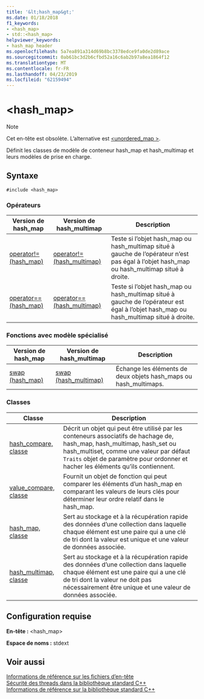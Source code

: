 ```yaml
---
title: '&lt;hash_map&gt;'
ms.date: 01/18/2018
f1_keywords:
- <hash_map>
- std::<hash_map>
helpviewer_keywords:
- hash_map header
ms.openlocfilehash: 5a7ea891a314d69b8bc3378edce9fa0de2d89ace
ms.sourcegitcommit: 0ab61bc3d2b6cfbd52a16c6ab2b97a8ea1864f12
ms.translationtype: MT
ms.contentlocale: fr-FR
ms.lasthandoff: 04/23/2019
ms.locfileid: "62159494"
---
```

# <a name="lthashmapgt"></a>&lt;hash_map&gt;

> [!NOTE]
> Cet en-tête est obsolète. L’alternative est [ \<unordered_map >](unordered-map.md).

Définit les classes de modèle de conteneur hash_map et hash_multimap et leurs modèles de prise en charge.

## <a name="syntax"></a>Syntaxe

```
#include <hash_map>
```

### <a name="operators"></a>Opérateurs

|Version de hash_map|Version de hash_multimap|Description|
|-----------------------|----------------------------|-----------------|
|[operator!= (hash_map)](hash-map-operators.md#op_neq)|[operator!=(hash_multimap)](hash-map-operators.md#op_neq_mm)|Teste si l’objet hash_map ou hash_multimap situé à gauche de l’opérateur n’est pas égal à l’objet hash_map ou hash_multimap situé à droite.|
|[operator== (hash_map)](hash-map-operators.md#op_eq_eq)|[operator== (hash_multimap)](hash-map-operators.md#op_eq_eq_mm)|Teste si l’objet hash_map ou hash_multimap situé à gauche de l’opérateur est égal à l’objet hash_map ou hash_multimap situé à droite.|

### <a name="specialized-template-functions"></a>Fonctions avec modèle spécialisé

|Version de hash_map|Version de hash_multimap|Description|
|-----------------------|----------------------------|-----------------|
|[swap (hash_map)](hash-map-class.md#swap)|[swap (hash_multimap)](hash-multimap-class.md#swap)|Échange les éléments de deux objets hash_maps ou hash_multimaps.|

### <a name="classes"></a>Classes

|Classe|Description|
|-|-|
|[hash_compare, classe](hash-compare-class.md)|Décrit un objet qui peut être utilisé par les conteneurs associatifs de hachage de, hash_map, hash_multimap, hash_set ou hash_multiset, comme une valeur par défaut `Traits` objet de paramètre pour ordonner et hacher les éléments qu’ils contiennent.|
|[value_compare, classe](value-compare-class.md)|Fournit un objet de fonction qui peut comparer les éléments d’un hash_map en comparant les valeurs de leurs clés pour déterminer leur ordre relatif dans le hash_map.|
|[hash_map, classe](hash-map-class.md)|Sert au stockage et à la récupération rapide des données d’une collection dans laquelle chaque élément est une paire qui a une clé de tri dont la valeur est unique et une valeur de données associée.|
|[hash_multimap, classe](hash-multimap-class.md)|Sert au stockage et à la récupération rapide des données d’une collection dans laquelle chaque élément est une paire qui a une clé de tri dont la valeur ne doit pas nécessairement être unique et une valeur de données associée.|

## <a name="requirements"></a>Configuration requise

**En-tête :** \<hash_map>

**Espace de noms :** stdext

## <a name="see-also"></a>Voir aussi

[Informations de référence sur les fichiers d’en-tête](cpp-standard-library-header-files.md)<br/>
[Sécurité des threads dans la bibliothèque standard C++](thread-safety-in-the-cpp-standard-library.md)<br/>
[Informations de référence sur la bibliothèque standard C++](cpp-standard-library-reference.md)
